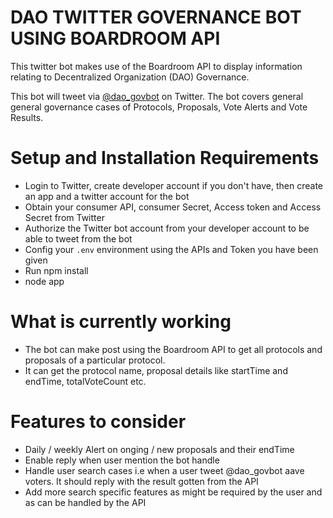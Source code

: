 # DAO TWITTER GOVERNANCE BOT USING BOARDROOM API

This twitter bot makes use of the Boardroom API to display information relating to Decentralized Organization (DAO) Governance.

This bot will tweet via [@dao_govbot](https://twitter.com/dao_govbot) on Twitter. 
The bot covers general general governance cases of Protocols, Proposals, Vote Alerts and Vote Results.

# Setup and Installation Requirements
- Login to Twitter, create developer account if you don't have, then create an app and a twitter account for the bot
- Obtain your consumer API, consumer Secret, Access token and Access Secret from Twitter
- Authorize the Twitter bot account from your developer account to be able to tweet from the bot
- Config your `.env` environment using the APIs and Token you have been given
- Run npm install 
- node app

# What is currently working
- The bot can make post using the Boardroom API to get all protocols and proposals of a particular protocol.
- It can get the protocol name, proposal details like startTime and endTime, totalVoteCount etc.

# Features to consider
- Daily / weekly Alert on onging / new proposals and their endTime
- Enable reply when user mention the bot handle
- Handle user search cases i.e when a user tweet @dao_govbot aave voters. It should reply with the result gotten from the API
- Add more search specific features as might be required by the user and as can be handled by the API




